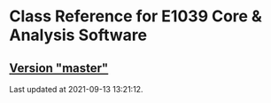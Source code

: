 # Class Reference for E1039 Core & Analysis Software
## [Version "master"](master/)
Last updated at 2021-09-13 13:21:12.
